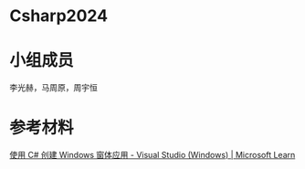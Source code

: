# Csharp2024

# 小组成员

李光赫，马周原，周宇恒

# 参考材料

[使用 C# 创建 Windows 窗体应用 - Visual Studio (Windows) | Microsoft Learn](https://learn.microsoft.com/zh-cn/visualstudio/ide/create-csharp-winform-visual-studio?toc=%2Fvisualstudio%2Fget-started%2Fcsharp%2Ftoc.json&bc=%2Fvisualstudio%2Fget-started%2Fcsharp%2Fbreadcrumb%2Ftoc.json&view=vs-2022)

